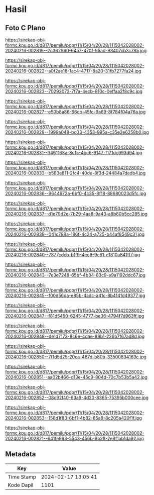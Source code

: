 # Hasil

## Foto C Plano

https://sirekap-obj-formc.kpu.go.id/d817/pemilu/pdpr/11/15/04/20/28/1115042028002-20240216-002819--2c362960-64a7-470f-95ad-98407cb3c785.jpg

https://sirekap-obj-formc.kpu.go.id/d817/pemilu/pdpr/11/15/04/20/28/1115042028002-20240216-002822--a0f2ae18-1ac4-4717-8a20-31fb7277fa24.jpg

https://sirekap-obj-formc.kpu.go.id/d817/pemilu/pdpr/11/15/04/20/28/1115042028002-20240216-002823--70292072-7f7a-4ecb-810c-0effaa2f8c9c.jpg

https://sirekap-obj-formc.kpu.go.id/d817/pemilu/pdpr/11/15/04/20/28/1115042028002-20240216-002827--e50b8a86-66cb-45fc-9a69-8f784f04a76a.jpg

https://sirekap-obj-formc.kpu.go.id/d817/pemilu/pdpr/11/15/04/20/28/1115042028002-20240216-002829--1999a048-bd33-4353-995a-c35e2e6258b0.jpg

https://sirekap-obj-formc.kpu.go.id/d817/pemilu/pdpr/11/15/04/20/28/1115042028002-20240216-002831--3461168a-8c15-4bc6-9147-f171dc993d94.jpg

https://sirekap-obj-formc.kpu.go.id/d817/pemilu/pdpr/11/15/04/20/28/1115042028002-20240216-002833--b583e811-2fc4-40de-8f3d-24484a7dedb4.jpg

https://sirekap-obj-formc.kpu.go.id/d817/pemilu/pdpr/11/15/04/20/28/1115042028002-20240216-002836--9644972a-6bf0-4c35-8f18-88680023d5fc.jpg

https://sirekap-obj-formc.kpu.go.id/d817/pemilu/pdpr/11/15/04/20/28/1115042028002-20240216-002837--d1e79d2e-7b29-4aa8-9a43-a8b80b5cc285.jpg

https://sirekap-obj-formc.kpu.go.id/d817/pemilu/pdpr/11/15/04/20/28/1115042028002-20240216-002839--041c798a-186f-4c24-a725-b44af8549c31.jpg

https://sirekap-obj-formc.kpu.go.id/d817/pemilu/pdpr/11/15/04/20/28/1115042028002-20240216-002840--7877cdcb-b1f9-4ec8-9c61-e1810a841ff7.jpg

https://sirekap-obj-formc.kpu.go.id/d817/pemilu/pdpr/11/15/04/20/28/1115042028002-20240216-002843--7e3e7248-65bf-4b34-83c9-e9a1192ddc67.jpg

https://sirekap-obj-formc.kpu.go.id/d817/pemilu/pdpr/11/15/04/20/28/1115042028002-20240216-002845--f00d56da-e85b-4adc-a41c-8b4141d49377.jpg

https://sirekap-obj-formc.kpu.go.id/d817/pemilu/pdpr/11/15/04/20/28/1115042028002-20240216-002847--f81d5450-6245-4777-be36-4794f7d963ff.jpg

https://sirekap-obj-formc.kpu.go.id/d817/pemilu/pdpr/11/15/04/20/28/1115042028002-20240216-002848--de1d7173-8c6e-4dae-88b1-226b7f67ad8d.jpg

https://sirekap-obj-formc.kpu.go.id/d817/pemilu/pdpr/11/15/04/20/28/1115042028002-20240216-002850--7f1d5d25-20ca-487d-b80b-33500834163c.jpg

https://sirekap-obj-formc.kpu.go.id/d817/pemilu/pdpr/11/15/04/20/28/1115042028002-20240216-002851--aa02b466-d13e-45c9-804d-70c7b53b5a42.jpg

https://sirekap-obj-formc.kpu.go.id/d817/pemilu/pdpr/11/15/04/20/28/1115042028002-20240216-002852--08c92f40-63a9-4d20-8365-75395b000cee.jpg

https://sirekap-obj-formc.kpu.go.id/d817/pemilu/pdpr/11/15/04/20/28/1115042028002-20240216-002853--158d1f83-6bf1-4b82-85a8-8c205a420f1f.jpg

https://sirekap-obj-formc.kpu.go.id/d817/pemilu/pdpr/11/15/04/20/28/1115042028002-20240216-002821--641fe993-5543-456b-9b28-2e8f1ab1da92.jpg


## Metadata

| Key        | Value               |
| ---------- | ------------------- |
| Time Stamp | 2024-02-17 13:05:41 |
| Kode Dapil | 1101                |



